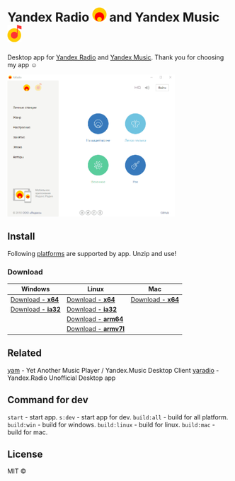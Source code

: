 # Yandex Radio <img src="media/icon/yaradio.png" width="32"> and Yandex Music <img src="media/icon/yamusic.png" width="32">

Desktop app for [Yandex Radio](https://radio.yandex.ru/) and [Yandex Music](https://music.yandex.ru/).
Thank you for choosing my app :relaxed:

<img src="media/md/example.gif" width="75%">

## Install
Following [platforms](https://github.com/electron/electron/blob/master/docs/tutorial/support.md#supported-platforms) are supported by app.
Unzip and use!

### Download
|  Windows |  Linux | Mac  |
| ------------ | ------------ | ------------ |
| [Download - **x64**](https://github.com/dedpnd/yaradio-yamusic/releases/download/latest/Yandex.Music.App-win32-x64.zip)    | [Download - **x64**](https://github.com/dedpnd/yaradio-yamusic/releases/download/latest/Yandex.Music.App-linux-x64.zip) | [Download - **x64**](https://github.com/dedpnd/yaradio-yamusic/releases/download/latest/Yandex.Music.App-darwin-x64.zip) |
| [Download - **ia32**](https://github.com/dedpnd/yaradio-yamusic/releases/download/latest/Yandex.Music.App-win32-ia32.zip)   | [Download - **ia32**](https://github.com/dedpnd/yaradio-yamusic/releases/download/latest/Yandex.Music.App-linux-ia32.zip) |   |
|   | [Download - **arm64**](https://github.com/dedpnd/yaradio-yamusic/releases/download/latest/Yandex.Music.App-linux-arm64.zip)  |   |
|   | [Download - **armv7l**](https://github.com/dedpnd/yaradio-yamusic/releases/download/latest/Yandex.Music.App-linux-armv7l.zip) |   | |

## Related
[yam](https://github.com/artemeff/yam) - Yet Another Music Player / Yandex.Music Desktop Client
[yaradio](https://github.com/maxvipon/yaradio) - Yandex.Radio Unofficial Desktop app

## Command for dev
`start` - start app.
`s:dev` - start app for dev.
`build:all` - build for all platform.
`build:win` - build for windows.
`build:linux` - build for linux.
`build:mac` - build for mac.

## License
MIT ©
